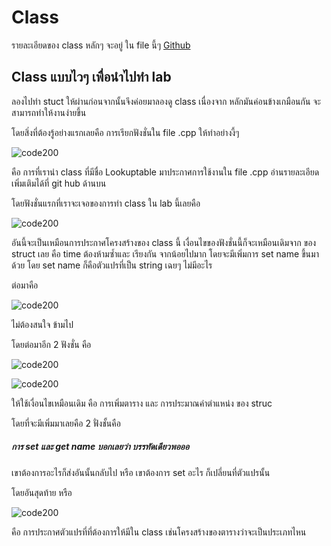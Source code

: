 # Class 

รายละเอียดของ class หลักๆ จะอยู่ ใน file นี้ๆ [Github](https://github.com/Saifa36622/FIBO_LAB/blob/main/exlain_lab3/explain_basic_header_and_class.md)

## Class แบบไวๆ เพื่อนำไปทำ lab 

ลองไปทำ stuct ให้ผ่านก่อนจากนั้นจึงค่อยมาลองดู class เนื่องจาก หลักมันค่อนข้างเกมือนกัน จะสามารถทำให้งานง่ายขึ้น 

โดยสิ่งที่ต้องรู้อย่างแรกเลยคือ การเรียกฟังชั่นใน file .cpp ให้ทำอย่างงี้ๆ 

![code200](https://cdn.discordapp.com/attachments/784804366904590388/1207132067335512115/image.png?ex=65de8858&is=65cc1358&hm=3d6de712f36d94180c3b7faab77c5a8fac23827267abbe3ba078ab6d1731438d&)

คือ การที่เรานำ class ที่มีชื่อ Lookuptable มาประกาศการใช้งานใน file .cpp อ่านรายละเอียดเพิ่มเติมได้ที่ git hub ด้านบน

โดยฟังชั่นแรกที่เราจะเจอของการทำ class ใน lab นี้เลยคือ 

![code200](https://cdn.discordapp.com/attachments/784804366904590388/1207132664637685811/image.png?ex=65de88e6&is=65cc13e6&hm=9c4ef735ff90305c054290efe6fa8aaa7920294f08c41ea551c1470cdabfe10f&)

อันนี้จะเป็นเหมือนการประกาศโครงสร้างของ class นี้ เงื่อนไขของฟังชั่นนี้ก็จะเหมือนเดิมจาก ของ struct เลย คือ time ต้องห้ามซ้ำและ เรียงกัน จากน้อยไปมาก โดยจะมีเพิ่มการ set name ขึ้นมาด้วย โดย set name ก็คือตัวแปรที่เป็น string เฉยๆ ไม่มีอะไร

ต่อมาคือ 

![code200](https://cdn.discordapp.com/attachments/784804366904590388/1207133808097234944/image.png?ex=65de89f7&is=65cc14f7&hm=e746420750911b2c334bce6d1744519ba2906a2583e8541841321ca9cbd830ec&)

ไม่ต้องสนใจ ข้ามไป

โดยต่อมาอีก 2 ฟังชั่น คือ 


![code200](https://cdn.discordapp.com/attachments/784804366904590388/1207134058081947658/image.png?ex=65de8a32&is=65cc1532&hm=fa49dc5bf01f50dad2c61322429a2bb46a81c645d7ce0c9c9fc8da4f276160b1&)


![code200](https://cdn.discordapp.com/attachments/784804366904590388/1207134078000824380/image.png?ex=65de8a37&is=65cc1537&hm=80ebe00d7121cdaea07a5fc5132f844afa479a95775de244056b4a02a5818ca0&)

ให้ใช้เงื่อนไขเหมือนเดิม คือ การเพิ่มตาราง และ การประมาณค่าตำแหน่ง ของ struc

โดยที่จะมีเพิ่มมาเลยคือ 2 ฟั่งชั้นคือ 

#####  การ set และ get name บอกเลยว่า บรรทัดเดียวพอออ 

เขาต้องการอะไรก็ส่งอันนั้นกลับไป หรือ เขาต้องการ set อะไร ก็เปลี่ยนที่ตัวแปรนั้น

โดยอันสุดท้าย หรือ 

![code200](https://cdn.discordapp.com/attachments/784804366904590388/1207134868933451776/image.png?ex=65de8af4&is=65cc15f4&hm=18c756b10bf64f2c24db8b162a9a9124c11f315a1571a670c3754568b1794595&)

คือ การประกาศตัวแปรที่ที่ต้องการให้มีใน class เช่นโครงสร้างของตารางว่าจะเป็นประเภทไหน


